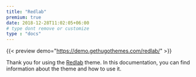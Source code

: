 ```yaml
---
title: "Redlab"
premium: true
date: 2018-12-28T11:02:05+06:00 
# type dont remove or customize
type : "docs"
---
```


{{< preview demo="https://demo.gethugothemes.com/redlab/" >}}

Thank you for using the [Redlab](https://gethugothemes.com/themes/redlab/) theme. In this documentation, you can find information about the theme and how to use it.